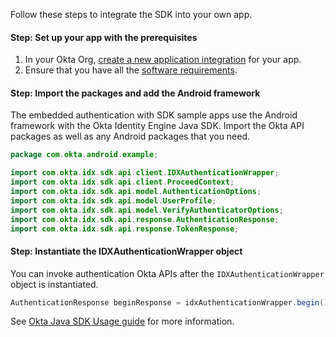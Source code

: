 Follow these steps to integrate the SDK into your own app.

#### Step: Set up your app with the prerequisites

1. In your Okta Org, [create a new application integration](/docs/guides/oie-embedded-common-org-setup/java/main/#create-a-new-application) for your app.
1. Ensure that you have all the [software requirements](#software-requirements).

#### Step: Import the packages and add the Android framework

The embedded authentication with SDK sample apps use the Android framework with the Okta Identity Engine Java SDK. Import the Okta API packages as well as any Android packages that you need.

```java
package com.okta.android.example;

import com.okta.idx.sdk.api.client.IDXAuthenticationWrapper;
import com.okta.idx.sdk.api.client.ProceedContext;
import com.okta.idx.sdk.api.model.AuthenticationOptions;
import com.okta.idx.sdk.api.model.UserProfile;
import com.okta.idx.sdk.api.model.VerifyAuthenticatorOptions;
import com.okta.idx.sdk.api.response.AuthenticationResponse;
import com.okta.idx.sdk.api.response.TokenResponse;
```

#### Step: Instantiate the IDXAuthenticationWrapper object

You can invoke authentication Okta APIs after the `IDXAuthenticationWrapper` object is instantiated.

```java
AuthenticationResponse beginResponse = idxAuthenticationWrapper.begin()
```

See [Okta Java SDK Usage guide](https://github.com/okta/okta-idx-java#usage-guide) for more information.
